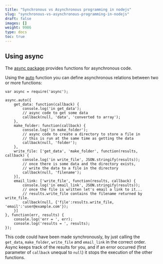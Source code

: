 ```yaml
---
title: "Synchronous vs Asynchronous programming in nodejs"
slug: "synchronous-vs-asynchronous-programming-in-nodejs"
draft: false
images: []
weight: 9986
type: docs
toc: true
---
```


## Using async
The [async package](https://www.npmjs.com/package/async) provides functions for asynchronous code.

Using the [auto](http://caolan.github.io/async/docs.html#auto) function you can define asynchronous relations between two or more functions:

    var async = require('async');
    
    async.auto({
        get_data: function(callback) {
            console.log('in get_data');
            // async code to get some data
            callback(null, 'data', 'converted to array');
        },
        make_folder: function(callback) {
            console.log('in make_folder');
            // async code to create a directory to store a file in
            // this is run at the same time as getting the data
            callback(null, 'folder');
        },
        write_file: ['get_data', 'make_folder', function(results, callback) {
            console.log('in write_file', JSON.stringify(results));
            // once there is some data and the directory exists,
            // write the data to a file in the directory
            callback(null, 'filename');
        }],
        email_link: ['write_file', function(results, callback) {
            console.log('in email_link', JSON.stringify(results));
            // once the file is written let's email a link to it...
            // results.write_file contains the filename returned by write_file.
            callback(null, {'file':results.write_file, 'email':'user@example.com'});
        }]
    }, function(err, results) {
        console.log('err = ', err);
        console.log('results = ', results);
    });

This code could have been made synchronously, by just calling the `get_data`, `make_folder`, `write_file` and `email_link` in the correct order. Async keeps track of the results for you, and if an error occurred (first parameter of `callback` unequal to `null`) it stops the execution of the other functions.

